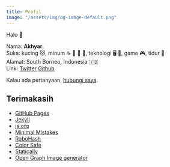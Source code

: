 ```yaml
---
title: Profil
image: "/assets/img/og-image-default.png"
---
```


Halo :wave:

Nama: **Akhyar**. \
Suka: kucing :cat:, minum :coffee: :tea: :beer: :sake:, teknologi :desktop_computer: :iphone:, game :video_game:, tidur :sleeping_bed: \
Alamat: South Borneo, Indonesia :indonesia: \
Link: [Twitter](https://twitter.com/akhyarrh) [Github](https://github.com/akhyarrh)

Kalau ada pertanyaan, [hubungi saya](/kontak).

## Terimakasih

- [GitHub Pages](https://pages.github.com)
- [Jekyll](https://jekyllrb.com)
- [js.org](https://github.com/js-org/js.org)
- [Minimal Mistakes](https://github.com/mmistakes/minimal-mistakes)
- [RoboHash](https://robohash.org/)
- [Color Safe](http://colorsafe.co/)
- [Statically](https://statically.io/)
- [Open Graph Image generator](https://og-image.now.sh/)

